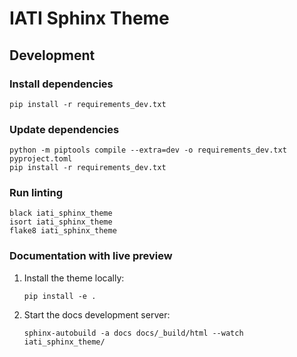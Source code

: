 # IATI Sphinx Theme

## Development

### Install dependencies

```
pip install -r requirements_dev.txt
```

### Update dependencies

```
python -m piptools compile --extra=dev -o requirements_dev.txt pyproject.toml
pip install -r requirements_dev.txt
```

### Run linting

```
black iati_sphinx_theme
isort iati_sphinx_theme
flake8 iati_sphinx_theme
```

### Documentation with live preview

1. Install the theme locally:

   ```
   pip install -e .
   ```

2. Start the docs development server:
   ```
   sphinx-autobuild -a docs docs/_build/html --watch iati_sphinx_theme/
   ```

